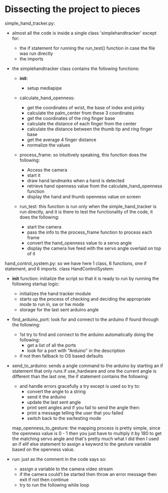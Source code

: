 # Dissecting the project to pieces

simple_hand_tracker.py:

- almost all the code is inside a single class 'simplehandtracker' except for:

  - the if statement for running the run_test() function in case the file was run directly
  - the imports

- the simplehandtracker class contains the following functions:

  - **init**:
    - setup mediapipe
  - calculate_hand_openness:

    - get the coordinates of wrist, the base of index and pinky
    - calculate the palm_center from these 3 coordinates
    - get the coordinates of the ring finger base
    - calculate the distance of each finger from the center
    - calculate the distance between the thumb tip and ring finger base
    - get the average 4 finger distance
    - normalize the values

  - process_frame:
    so intuitively speaking, this function does the following:

    - Access the camera
    - start it
    - draw hand landmarks when a hand is detected
    - retrieve hand openness value from the calculate_hand_openness function
    - display the hand and thumb openness value on screen

  - run_test: this function is run only when the simple_hand_tracker is run directly, and it is there to test the functionality of the code, it does the following:
    - start the camera
    - pass the info to the process_frame function to process each frame
    - convert the hand_openness value to a servo angle
    - display the camera live feed with the servo angle overlaid on top of it

hand_control_system.py:
so we have here 1 class, 6 functions, one if statement, and 6 imports.
class HandControlSystem:

- **init** function: initialize the script so that it is ready to run by running the following startup logic:

  - initializes the hand tracker module
  - starts up the process of checking and deciding the appropriate mode to run in, sw or hw mode
  - storage for the last sent arduino angle

- find_arduino_port: look for and connect to the arduino if found through the following:

  - 1st try to find and connect to the arduino automatically doing the following:
    - get a list of all the ports
    - look for a port with "Arduino" in the description
  - if not then fallback to OS based defaults

- send_to_arduino: sends a angle command to the arduino by starting an if statement that only runs if use_hardware and one the current angle is different than the last one, the if statement contains the following:

  - and handle errors gracefully a try except is used so try to:
    - convert the angle to a string
    - send it the arduino
    - update the last sent angle
    - print sent angles
      and if you fail to send the angle then:
    - print a message telling the user that you failed
    - switch back to the sw/testing mode

  map_openness_to_gesture: the mapping process is pretty simple, since the openness value is 0 - 1 then you just have to multiply it by 180 to get the matching servo angle and that's pretty much what I did then I used an if elif else statement to assign a keyword to the gesture variable based on the openness value.

- run: just as the comment in the code says so:
  - assign a variable to the camera video stream
  - if the camera could't be started then throw an error message then exit if not then continue
  - try to run the following while loop
